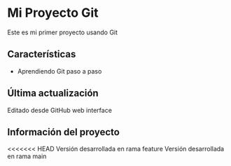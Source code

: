 # Mi Proyecto Git
Este es mi primer proyecto usando Git

## Características
   - Aprendiendo Git paso a paso


## Última actualización
Editado desde GitHub web interface

## Información del proyecto
<<<<<<< HEAD
Versión desarrollada en rama feature
Versión desarrollada en rama main

